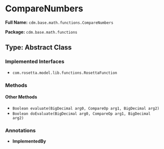 # CompareNumbers

**Full Name:** `cdm.base.math.functions.CompareNumbers`

**Package:** `cdm.base.math.functions`

## Type: Abstract Class

### Implemented Interfaces

- `com.rosetta.model.lib.functions.RosettaFunction`

### Methods

#### Other Methods

- `Boolean evaluate(BigDecimal arg0, CompareOp arg1, BigDecimal arg2)`
- `Boolean doEvaluate(BigDecimal arg0, CompareOp arg1, BigDecimal arg2)`

### Annotations

- **ImplementedBy**

